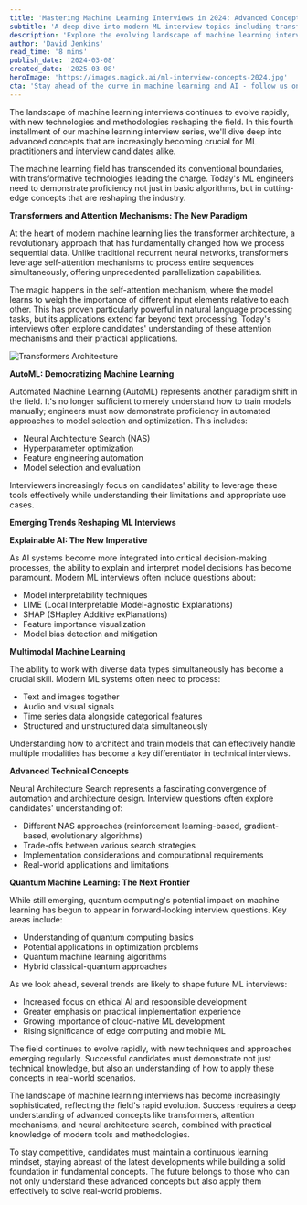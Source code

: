 ```yaml
---
title: 'Mastering Machine Learning Interviews in 2024: Advanced Concepts and Essential Knowledge'
subtitle: 'A deep dive into modern ML interview topics including transformers, AutoML, and quantum computing'
description: 'Explore the evolving landscape of machine learning interviews in 2024, covering advanced concepts like transformers, AutoML, and quantum machine learning. Learn about emerging trends in ML interviews and essential knowledge for success in the field.'
author: 'David Jenkins'
read_time: '8 mins'
publish_date: '2024-03-08'
created_date: '2025-03-08'
heroImage: 'https://images.magick.ai/ml-interview-concepts-2024.jpg'
cta: 'Stay ahead of the curve in machine learning and AI - follow us on LinkedIn at MagickAI for regular updates on cutting-edge developments and industry insights that will help you ace your next ML interview!'
---
```


The landscape of machine learning interviews continues to evolve rapidly, with new technologies and methodologies reshaping the field. In this fourth installment of our machine learning interview series, we'll dive deep into advanced concepts that are increasingly becoming crucial for ML practitioners and interview candidates alike.

The machine learning field has transcended its conventional boundaries, with transformative technologies leading the charge. Today's ML engineers need to demonstrate proficiency not just in basic algorithms, but in cutting-edge concepts that are reshaping the industry.

**Transformers and Attention Mechanisms: The New Paradigm**

At the heart of modern machine learning lies the transformer architecture, a revolutionary approach that has fundamentally changed how we process sequential data. Unlike traditional recurrent neural networks, transformers leverage self-attention mechanisms to process entire sequences simultaneously, offering unprecedented parallelization capabilities.

The magic happens in the self-attention mechanism, where the model learns to weigh the importance of different input elements relative to each other. This has proven particularly powerful in natural language processing tasks, but its applications extend far beyond text processing. Today's interviews often explore candidates' understanding of these attention mechanisms and their practical applications.

![Transformers Architecture](https://i.magick.ai/PIXE/640221084673_magick_img.webp)

**AutoML: Democratizing Machine Learning**

Automated Machine Learning (AutoML) represents another paradigm shift in the field. It's no longer sufficient to merely understand how to train models manually; engineers must now demonstrate proficiency in automated approaches to model selection and optimization. This includes:

- Neural Architecture Search (NAS)
- Hyperparameter optimization
- Feature engineering automation
- Model selection and evaluation

Interviewers increasingly focus on candidates' ability to leverage these tools effectively while understanding their limitations and appropriate use cases.

**Emerging Trends Reshaping ML Interviews**

**Explainable AI: The New Imperative**

As AI systems become more integrated into critical decision-making processes, the ability to explain and interpret model decisions has become paramount. Modern ML interviews often include questions about:

- Model interpretability techniques
- LIME (Local Interpretable Model-agnostic Explanations)
- SHAP (SHapley Additive exPlanations)
- Feature importance visualization
- Model bias detection and mitigation

**Multimodal Machine Learning**

The ability to work with diverse data types simultaneously has become a crucial skill. Modern ML systems often need to process:

- Text and images together
- Audio and visual signals
- Time series data alongside categorical features
- Structured and unstructured data simultaneously

Understanding how to architect and train models that can effectively handle multiple modalities has become a key differentiator in technical interviews.

**Advanced Technical Concepts**

Neural Architecture Search represents a fascinating convergence of automation and architecture design. Interview questions often explore candidates' understanding of:

- Different NAS approaches (reinforcement learning-based, gradient-based, evolutionary algorithms)
- Trade-offs between various search strategies
- Implementation considerations and computational requirements
- Real-world applications and limitations

**Quantum Machine Learning: The Next Frontier**

While still emerging, quantum computing's potential impact on machine learning has begun to appear in forward-looking interview questions. Key areas include:

- Understanding of quantum computing basics
- Potential applications in optimization problems
- Quantum machine learning algorithms
- Hybrid classical-quantum approaches

As we look ahead, several trends are likely to shape future ML interviews:

- Increased focus on ethical AI and responsible development
- Greater emphasis on practical implementation experience
- Growing importance of cloud-native ML development
- Rising significance of edge computing and mobile ML

The field continues to evolve rapidly, with new techniques and approaches emerging regularly. Successful candidates must demonstrate not just technical knowledge, but also an understanding of how to apply these concepts in real-world scenarios.

The landscape of machine learning interviews has become increasingly sophisticated, reflecting the field's rapid evolution. Success requires a deep understanding of advanced concepts like transformers, attention mechanisms, and neural architecture search, combined with practical knowledge of modern tools and methodologies.

To stay competitive, candidates must maintain a continuous learning mindset, staying abreast of the latest developments while building a solid foundation in fundamental concepts. The future belongs to those who can not only understand these advanced concepts but also apply them effectively to solve real-world problems.